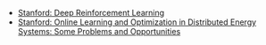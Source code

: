 <!-- Talks -->

- [Stanford: Deep Reinforcement Learning](https://www.youtube.com/watch?v=lvoHnicueoE&t=2s)
- [Stanford: Online Learning and Optimization in Distributed Energy Systems: Some Problems and Opportunities](https://www.youtube.com/watch?v=FEZsjJNp5-w&t=110s)


